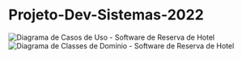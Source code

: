# Projeto-Dev-Sistemas-2022

![Diagrama de Casos de Uso - Software de Reserva de Hotel](https://user-images.githubusercontent.com/28113804/161867317-1017a5cf-59fc-4327-8f59-788e5f6f9c25.png)
![Diagrama de Classes de Domínio - Software de Reserva de Hotel](https://user-images.githubusercontent.com/28113804/161867319-19c0b458-511f-4762-a68f-85825de5b459.png)
